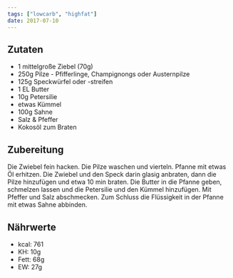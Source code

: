 ```yaml
---
tags: ["lowcarb", "highfat"]
date: 2017-07-10
---
```

<!--
![](../uploads/Deftige-Pilzpfanne.jpg)
-->

## Zutaten
- 1 mittelgroße Ziebel (70g)
- 250g Pilze - Pfifferlinge, Champignongs oder Austernpilze
- 125g Speckwürfel oder -streifen
- 1 EL Butter
- 10g Petersilie
- etwas Kümmel
- 100g Sahne
- Salz & Pfeffer
- Kokosöl zum Braten

## Zubereitung

Die Zwiebel fein hacken. Die Pilze waschen und vierteln.
Pfanne mit etwas Öl erhitzen. Die Zwiebel und den Speck darin glasig anbraten, dann die Pilze hinzufügen und etwa 10 min braten. Die Butter in die Pfanne geben, schmelzen lassen und die Petersilie und den Kümmel hinzufügen. Mit Pfeffer und Salz abschmecken. Zum Schluss die Flüssigkeit in der Pfanne mit etwas Sahne abbinden.

## Nährwerte
- kcal:     761
- KH:        10g
- Fett:      68g
- EW:        27g

